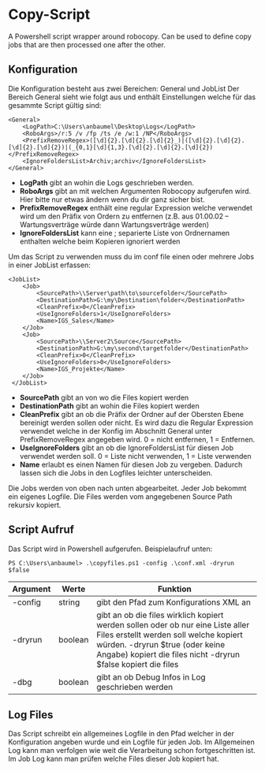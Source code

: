# Copy-Script

A Powershell script wrapper around robocopy. Can be used to define copy jobs that are then processed one after the other.

## Konfiguration

Die Konfiguration besteht aus zwei Bereichen: General und JobList
Der Bereich General sieht wie folgt aus und enthält Einstellungen welche für das gesammte Script gültig sind:

```
<General>
    <LogPath>C:\Users\anbaumel\Desktop\Logs</LogPath>
    <RoboArgs>/r:5 /v /fp /ts /e /w:1 /NP</RoboArgs>
    <PrefixRemoveRegex>([\d]{2}.[\d]{2}.[\d]{2}_)|([\d]{2}.[\d]{2}.[\d]{2}.[\d]{2})|(_{0,1}[\d]{1,3}.[\d]{2}.[\d]{2}.[\d]{2})</PrefixRemoveRegex>
    <IgnoreFoldersList>Archiv;archiv</IgnoreFoldersList>
</General>
```

- **LogPath** gibt an wohin die Logs geschrieben werden. 
- **RoboArgs** gibt an mit welchen Argumenten Robocopy aufgerufen wird. Hier bitte nur etwas ändern wenn du dir ganz sicher bist.
- **PrefixRemoveRegex** enthält eine regular Expression welche verwendet wird um den Präfix von Ordern zu entfernen (z.B. aus 01.00.02 – Wartungsverträge würde dann Wartungsverträge werden)
- **IgnoreFoldersList** kann eine ; separierte Liste von Ordnernamen enthalten welche beim Kopieren ignoriert werden

Um das Script zu verwenden muss du im conf file einen oder mehrere Jobs in einer JobList erfassen:

```
<JobList>
    <Job>
        <SourcePath>\\Server\path\to\sourcefolder</SourcePath>
        <DestinationPath>G:\my\Destination\folder</DestinationPath>
        <CleanPrefix>0</CleanPrefix>
        <UseIgnoreFolders>1</UseIgnoreFolders>
        <Name>IGS_Sales</Name>
    </Job>
    <Job>
        <SourcePath>\\Server2\Source</SourcePath>
        <DestinationPath>G:\my\second\targetfolder</DestinationPath>
        <CleanPrefix>0</CleanPrefix>
        <UseIgnoreFolders>0</UseIgnoreFolders>
        <Name>IGS_Projekte</Name>
    </Job>
 </JobList>
```

- **SourcePath** gibt an von wo die Files kopiert werden
- **DestinationPath** gibt an wohin die Files kopiert werden
- **CleanPrefix** gibt an ob die Präfix der Ordner auf der Obersten Ebene bereinigt werden sollen oder nicht. Es wird dazu die Regular Expression verwendet welche 
in der Konfig im Abschnitt General unter PrefixRemoveRegex angegeben wird. 0 = nicht entfernen, 1 = Entfernen.
- **UseIgnoreFolders** gibt an ob die IgnoreFoldersList für diesen Job verwendet werden soll. 0 = Liste nicht verwenden, 1 = Liste verwenden
- **Name** erlaubt es einen Namen für diesen Job zu vergeben. Dadurch lassen sich die Jobs in den Logfiles leichter unterscheiden.

Die Jobs werden von oben nach unten abgearbeitet. Jeder Job bekommt ein eigenes Logfile. Die Files werden vom angegebenen Source Path rekursiv kopiert.

## Script Aufruf

Das Script wird in Powershell aufgerufen. Beispielaufruf unten:

`PS C:\Users\anbaumel> .\copyfiles.ps1 -config .\conf.xml -dryrun $false`

| Argument | Werte | Funktion |
| ------ | ------ |------ |
| -config | string | gibt den Pfad zum Konfigurations XML an|
| -dryrun | boolean | gibt an ob die files wirklich kopiert werden sollen oder ob nur eine Liste aller Files erstellt werden soll welche kopiert würden. -dryrun $true (oder keine Angabe) kopiert die files nicht -dryrun $false kopiert die files |
| -dbg    | boolean | gibt an ob Debug Infos in Log geschrieben werden |

## Log Files

Das Script schreibt ein allgemeines Logfile in den Pfad welcher in der Konfiguration angeben wurde und ein Logfile für jeden Job. Im Allgemeinen Log kann man verfolgen wie weit die Verarbeitung schon fortgeschritten ist. Im Job Log kann man prüfen welche Files dieser Job kopiert hat.
